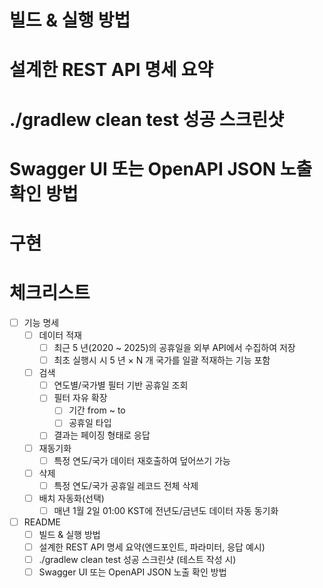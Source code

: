 # 빌드 & 실행 방법

# 설계한 REST API 명세 요약

# ./gradlew clean test 성공 스크린샷

# Swagger UI 또는 OpenAPI JSON 노출 확인 방법

# 구현

# 체크리스트
- [ ] 기능 명세
  - [ ] 데이터 적재
    - [ ] 최근 5 년(2020 ~ 2025)의 공휴일을 외부 API에서 수집하여 저장 
    - [ ] 최초 실행시 시 5 년 × N 개 국가를 일괄 적재하는 기능 포함
  - [ ] 검색
    - [ ] 연도별/국가별 필터 기반 공휴일 조회
    - [ ] 필터 자유 확장
      - [ ] 기간 from ~ to
      - [ ] 공휴일 타입
    - [ ] 결과는 페이징 형태로 응답
  - [ ] 재동기화
    - [ ] 특정 연도/국가 데이터 재호출하여 덮어쓰기 가능
  - [ ] 삭제
    - [ ] 특정 연도/국가 공휴일 레코드 전체 삭제
  - [ ] 배치 자동화(선택)
    - [ ] 매년 1월 2일 01:00 KST에 전년도/금년도 데이터 자동 동기화
- [ ] README
  - [ ] 빌드 & 실행 방법
  - [ ] 설계한 REST API 명세 요약(엔드포인트, 파라미터, 응답 예시)
  - [ ] ./gradlew clean test 성공 스크린샷 (테스트 작성 시)
  - [ ] Swagger UI 또는 OpenAPI JSON 노출 확인 방법
